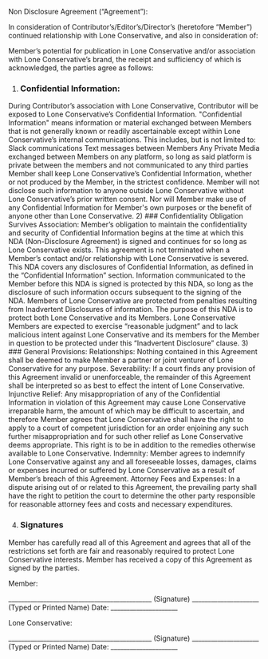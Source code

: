Non Disclosure Agreement (“Agreement”): 
 
In consideration of Contributor’s/Editor’s/Director’s (heretofore “Member”) continued relationship with Lone Conservative, and also in consideration of:
 
Member’s potential for publication in Lone Conservative and/or association with Lone Conservative’s brand, the receipt and sufficiency of which is acknowledged, the parties agree as follows:
1) ### Confidential Information:
During Contributor’s association with Lone Conservative, Contributor will be exposed to Lone Conservative’s Confidential Information. "Confidential Information" means information or material exchanged between Members that is not generally known or readily ascertainable except within Lone Conservative’s internal communications. This includes, but is not limited to:
Slack communications
Text messages between Members 
Any Private Media exchanged between Members on any platform, so long as said platform is private between the members and not communicated to any third parties
Member shall keep Lone Conservative’s Confidential Information, whether or not produced by the Member, in the strictest confidence. Member will not disclose such information to anyone outside Lone Conservative without Lone Conservative’s prior written consent. Nor will Member make use of any Confidential Information for Member's own purposes or the benefit of anyone other than Lone Conservative.
2) ### Confidentiality Obligation Survives Association:
Member’s obligation to maintain the confidentiality and security of Confidential Information begins at the time at which this NDA (Non-Disclosure Agreement) is signed and continues for so long as Lone Conservative exists. This agreement is not terminated when a Member’s contact and/or relationship with Lone Conservative is severed. 
This NDA covers any disclosures of Confidential Information, as defined in the “Confidential Information” section. Information communicated to the Member before this NDA is signed is protected by this NDA, so long as the disclosure of such information occurs subsequent to the signing of the NDA. 
Members of Lone Conservative are protected from penalties resulting from Inadvertent Disclosures of information. The purpose of this NDA is to protect both Lone Conservative and its Members. Lone Conservative Members are expected to exercise “reasonable judgment” and to lack malicious intent against Lone Conservative and its members for the Member in question to be protected under this “Inadvertent Disclosure” clause.
3) ### General Provisions:
Relationships: Nothing contained in this Agreement shall be deemed to make Member a partner or joint venturer of Lone Conservative for any purpose.
 Severability: If a court finds any provision of this Agreement invalid or unenforceable, the remainder of this Agreement shall be interpreted so as best to effect the intent of Lone Conservative. 
Injunctive Relief: Any misappropriation of any of the Confidential Information in violation of this Agreement may cause Lone Conservative irreparable harm, the amount of which may be difficult to ascertain, and therefore Member agrees that Lone Conservative shall have the right to apply to a court of competent jurisdiction for an order enjoining any such further misappropriation and for such other relief as Lone Conservative deems appropriate. This right is to be in addition to the remedies otherwise available to Lone Conservative.
Indemnity: Member agrees to indemnify Lone Conservative against any and all foreseeable losses, damages, claims or expenses incurred or suffered by Lone Conservative as a result of Member’s breach of this Agreement.
Attorney Fees and Expenses: In a dispute arising out of or related to this Agreement, the prevailing party shall have the right to petition the court to determine the other party responsible for reasonable attorney fees and costs and necessary expenditures. 
 
4) ### Signatures
Member has carefully read all of this Agreement and agrees that all of the restrictions set forth are fair and reasonably required to protect Lone Conservative interests. Member has received a copy of this Agreement as signed by the parties.
 
 
Member:
 
_____________________________________________ (Signature)
_____________________ (Typed or Printed Name)
Date: _____________________
 
Lone Conservative:
 
_____________________________________________ (Signature)
_____________________ (Typed or Printed Name)
Date: _____________________
